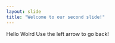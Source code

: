 ```yaml
---
layout: slide
title: "Welcome to our second slide!"
---
```

Hello Wolrd
Use the left arrow to go back!
